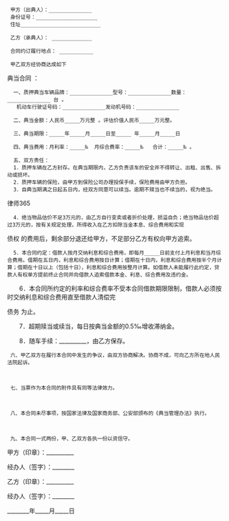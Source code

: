 
     甲方（出典人）：______________
     身份证号：____________________
     住址__________________________
 
     乙方（承典人）： _____________
 
     合同约订履行地点： ___________
  
     甲乙双方经协商达成如下
典当合同
：  
 
      一、质押典当车辆品牌：______________型号：______________数量：______________ 台 。 
       机动车行驶证号码：______________发动机号码：______________
 
      二、典当金额：人民币_____万元整 。评估价值人民币_____万元整。
 
      三、典当期限：_____年_____月_____日至_____ 年_____月_____日  
 
      四、典当费用：月利率：_____‰  月综合费率：_____‰   合计：_____‰ 。 
 
      五、双方责任：  
      1．质押车辆在乙方封存。在典当期限内，乙方负责该车的安全并不得转让、出租、出售、拆动或损坏。  
      2．质押车辆的保险，由甲方到保险公司办理投保手续，保险费用由甲方负担。  
      3．自典当期满之日起五日内，经双方同意可以续当。逾期不赎当也不续当的，视为绝当。  




 
律师365






      4．绝当物品估价不足3万元的，由乙方自行变卖或者折价处理，损溢自负；绝当物品估价超过3万元的，按有关规定处理，所得收入在乙方扣除当金本息、综合费用和实现

债权
的费用后，剩余部分退还给甲方，不足部分乙方有权向甲方追索。  

      5．本合同约定：借款人按月交纳利息和综合费用，即每月_____日前支付上月利息和当月综合费用。借期在五日内，利息和综合费用按日计算；借期在十日内，利息和综合费用按半个月计算；借期在十日以上（包括十日），利息和综合费用按整月计算。如借款人未能履行此约定，贷款人有权单方提前终止合同并向借款人追索借款本金、利息、综合费用及违约金。

 　　6．本合同所约定的利率和综合费率不受本合同借款期限限制，借款人必须按时交纳利息和综合费用直至借款人清偿完

债务
为止。

 　　7．超期赎当或续当，每日按典当金额的0.5‰增收滞纳金。  

 　　8．随车手续：__________，由乙方保存。  

 

     六、甲乙双方在履行本合同中发生的争议，由双方协商解决。协商不成，可向乙方所在地人民法院起诉。  

 

     七、当票作为本合同的附件具有同等法律效力。

 

     八、本合同未尽事项，按国家法律及国家商务部、公安部颁布的《典当管理办法》执行。

 

     九、本合同一式两份，甲、乙双方各执一份以资信守。

   

 甲方（印章）：__________

 经办人（签字）：________

 乙方（印章）：__________

 经办人（签字）：________

 ________年_____月_____日

 


 

 
 
 
 
 
  


  
 

  


  


  
 
 
 
 

